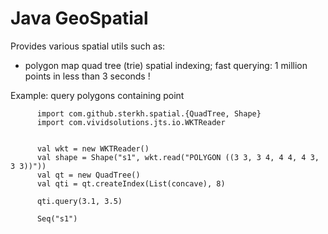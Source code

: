 # Java GeoSpatial

Provides various spatial utils such as:
* polygon map quad tree (trie) spatial indexing; fast querying: 1 million points in less than 3 seconds !

Example:
query polygons containing point

```
      import com.github.sterkh.spatial.{QuadTree, Shape}
      import com.vividsolutions.jts.io.WKTReader
      

      val wkt = new WKTReader()
      val shape = Shape("s1", wkt.read("POLYGON ((3 3, 3 4, 4 4, 4 3, 3 3))"))
      val qt = new QuadTree()
      val qti = qt.createIndex(List(concave), 8)
  
      qti.query(3.1, 3.5)
      
      Seq("s1")
```